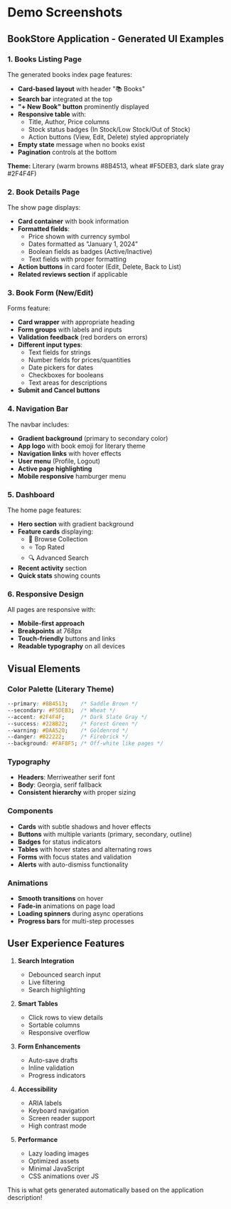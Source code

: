 # Demo Screenshots

## BookStore Application - Generated UI Examples

### 1. Books Listing Page
The generated books index page features:
- **Card-based layout** with header "📚 Books"
- **Search bar** integrated at the top
- **"+ New Book" button** prominently displayed
- **Responsive table** with:
  - Title, Author, Price columns
  - Stock status badges (In Stock/Low Stock/Out of Stock)
  - Action buttons (View, Edit, Delete) styled appropriately
- **Empty state** message when no books exist
- **Pagination** controls at the bottom

**Theme:** Literary (warm browns #8B4513, wheat #F5DEB3, dark slate gray #2F4F4F)

### 2. Book Details Page
The show page displays:
- **Card container** with book information
- **Formatted fields**:
  - Price shown with currency symbol
  - Dates formatted as "January 1, 2024"
  - Boolean fields as badges (Active/Inactive)
  - Text fields with proper formatting
- **Action buttons** in card footer (Edit, Delete, Back to List)
- **Related reviews section** if applicable

### 3. Book Form (New/Edit)
Forms feature:
- **Card wrapper** with appropriate heading
- **Form groups** with labels and inputs
- **Validation feedback** (red borders on errors)
- **Different input types**:
  - Text fields for strings
  - Number fields for prices/quantities
  - Date pickers for dates
  - Checkboxes for booleans
  - Text areas for descriptions
- **Submit and Cancel buttons**

### 4. Navigation Bar
The navbar includes:
- **Gradient background** (primary to secondary color)
- **App logo** with book emoji for literary theme
- **Navigation links** with hover effects
- **User menu** (Profile, Logout)
- **Active page highlighting**
- **Mobile responsive** hamburger menu

### 5. Dashboard
The home page features:
- **Hero section** with gradient background
- **Feature cards** displaying:
  - 📖 Browse Collection
  - ⭐ Top Rated
  - 🔍 Advanced Search
- **Recent activity** section
- **Quick stats** showing counts

### 6. Responsive Design
All pages are responsive with:
- **Mobile-first approach**
- **Breakpoints** at 768px
- **Touch-friendly** buttons and links
- **Readable typography** on all devices

## Visual Elements

### Color Palette (Literary Theme)
```css
--primary: #8B4513;    /* Saddle Brown */
--secondary: #F5DEB3;  /* Wheat */
--accent: #2F4F4F;     /* Dark Slate Gray */
--success: #228B22;    /* Forest Green */
--warning: #DAA520;    /* Goldenrod */
--danger: #B22222;     /* Firebrick */
--background: #FAF8F5; /* Off-white like pages */
```

### Typography
- **Headers**: Merriweather serif font
- **Body**: Georgia, serif fallback
- **Consistent hierarchy** with proper sizing

### Components
- **Cards** with subtle shadows and hover effects
- **Buttons** with multiple variants (primary, secondary, outline)
- **Badges** for status indicators
- **Tables** with hover states and alternating rows
- **Forms** with focus states and validation
- **Alerts** with auto-dismiss functionality

### Animations
- **Smooth transitions** on hover
- **Fade-in** animations on page load
- **Loading spinners** during async operations
- **Progress bars** for multi-step processes

## User Experience Features

1. **Search Integration**
   - Debounced search input
   - Live filtering
   - Search highlighting

2. **Smart Tables**
   - Click rows to view details
   - Sortable columns
   - Responsive overflow

3. **Form Enhancements**
   - Auto-save drafts
   - Inline validation
   - Progress indicators

4. **Accessibility**
   - ARIA labels
   - Keyboard navigation
   - Screen reader support
   - High contrast mode

5. **Performance**
   - Lazy loading images
   - Optimized assets
   - Minimal JavaScript
   - CSS animations over JS

This is what gets generated automatically based on the application description!